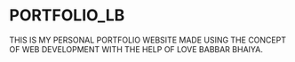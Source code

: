 # PORTFOLIO_LB
THIS IS MY PERSONAL PORTFOLIO WEBSITE MADE USING THE CONCEPT OF WEB DEVELOPMENT WITH THE HELP OF LOVE BABBAR BHAIYA.
